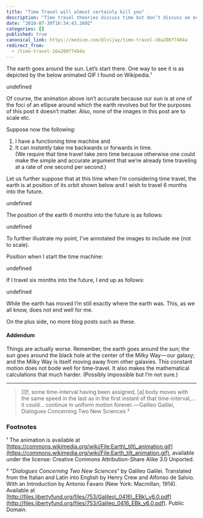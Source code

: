 ```yaml
---
title: "Time Travel will almost certainly kill you"
description: "Time travel theories discuss time but don’t discuss an equally important aspect—space. This post does."
date: "2018-07-30T16:34:43.260Z"
categories: []
published: true
canonical_link: https://medium.com/@lvijay/time-travel-16a208f7404a
redirect_from:
  - /time-travel-16a208f7404a
---
```


The earth goes around the sun. Let’s start there. One way to see it is as depicted by the below animated GIF I found on Wikipedia.¹

undefined

Of course, the animation above isn’t accurate because our sun is at one of the foci of an ellipse around which the earth revolves but for the purposes of this post it doesn’t matter. Also, none of the images in this post are to scale etc.

Suppose now the following:

1.  I have a functioning time machine and
2.  It can _instantly_ take me backwards or forwards in time.  
    (We require that time travel take zero time because otherwise one could make the simple and accurate argument that we’re already time traveling at a rate of one second per second.)

Let us further suppose that at this time when I’m considering time travel, the earth is at position of its orbit shown below and I wish to travel 6 months into the future.

undefined

The position of the earth 6 months into the future is as follows:

undefined

To further illustrate my point, I’ve annotated the images to include me (not to scale).

Position when I start the time machine:

undefined

If I travel six months into the future, I end up as follows:

undefined

While the earth has moved I’m still exactly where the earth was. This, as we all know, does not end well for me.

On the plus side, no more blog posts such as these.

#### Addendum

Things are actually worse. Remember, the earth goes around the sun; the sun goes around the black hole at the center of the Milky Way — our galaxy; and the Milky Way is itself moving away from other galaxies. This constant motion does not bode well for time-travel. It also makes the mathematical calculations that much harder. (Possibly impossible but I’m not sure.)

---

> \[I\]f, some time-interval having been assigned, \[a\] body moves with the same speed in the last as in the first instant of that time-interval,… it could… continue in uniform motion forever. — Galileo Galilei, Dialogues Concerning Two New Sciences ²

### Footnotes

¹ The animation is available at [https://commons.wikimedia.org/wiki/File:Earth\_tilt\_animation.gif](https://commons.wikimedia.org/wiki/File:Earth_tilt_animation.gif), available under the license: Creative Commons Attribution-Share Alike 3.0 Unported.

² “_Dialogues Concerning Two New Sciences_” by Galileo Galilei. Translated from the Italian and Latin into English by Henry Crew and Alfonso de Salvio. With an Introduction by Antonio Favaro (New York: Macmillan, 1914). Available at [http://files.libertyfund.org/files/753/Galileo\_0416\_EBk\_v6.0.pdf](http://files.libertyfund.org/files/753/Galileo_0416_EBk_v6.0.pdf). Public Domain.
